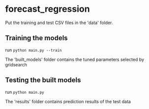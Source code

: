 # forecast_regression

Put the training and test CSV files in the 'data' folder.

## Training the models

run `python main.py --train`

The 'built_models' folder contains the tuned parameters selected by gridsearch

## Testing the built models

run `python main.py`

The 'results' folder contains prediction results of the test data
